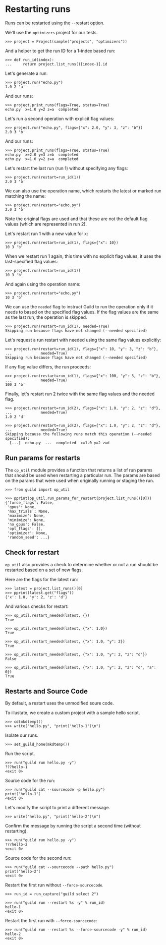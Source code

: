 # Restarting runs

Runs can be restarted using the --restart option.

We'll use the `optimizers` project for our tests.

    >>> project = Project(sample("projects", "optimizers"))

And a helper to get the run ID for a 1-index based run:

    >>> def run_id(index):
    ...     return project.list_runs()[index-1].id

Let's generate a run:

    >>> project.run("echo.py")
    1.0 2 'a'

And our runs:

    >>> project.print_runs(flags=True, status=True)
    echo.py  x=1.0 y=2 z=a  completed

Let's run a second operation with explicit flag values:

    >>> project.run("echo.py", flags={"x": 2.0, "y": 3, "z": "b"})
    2.0 3 'b'

And our runs:

    >>> project.print_runs(flags=True, status=True)
    echo.py  x=2.0 y=3 z=b  completed
    echo.py  x=1.0 y=2 z=a  completed

Let's restart the last run (run 1) without specifying any flags:

    >>> project.run(restart=run_id(1))
    2.0 3 'b'

We can also use the operation name, which restarts the latest or
marked run matching the name:

    >>> project.run(restart="echo.py")
    2.0 3 'b'

Note the original flags are used and that these are not the default
flag values (which are represented in run 2).

Let's restart run 1 with a new value for x:

    >>> project.run(restart=run_id(1), flags={"x": 10})
    10 3 'b'

When we restart run 1 again, this time with no explicit flag values,
it uses the last-specified flag values:

    >>> project.run(restart=run_id(1))
    10 3 'b'

And again using the operation name:

    >>> project.run(restart="echo.py")
    10 3 'b'

We can use the `needed` flag to instruct Guild to run the operation
only if it needs to based on the specified flag values. If the flag
values are the same as the last run, the operation is skipped.

    >>> project.run(restart=run_id(1), needed=True)
    Skipping run because flags have not changed (--needed specified)

Let's request a run restart with needed using the same flag values
explicitly:

    >>> project.run(restart=run_id(1), flags={"x": 10, "y": 3, "z": "b"},
    ...             needed=True)
    Skipping run because flags have not changed (--needed specified)

If any flag value differs, the run proceeds:

    >>> project.run(restart=run_id(1), flags={"x": 100, "y": 3, "z": "b"},
    ...             needed=True)
    100 3 'b'

Finally, let's restart run 2 twice with the same flag values and the
needed flag.

    >>> project.run(restart=run_id(2), flags={"x": 1.0, "y": 2, "z": "d"},
    ...             needed=True)
    1.0 2 'd'

    >>> project.run(restart=run_id(2), flags={"x": 1.0, "y": 2, "z": "d"},
    ...             needed=True)
    Skipping because the following runs match this operation (--needed specified):
      [...]  echo.py  ...  completed  x=1.0 y=2 z=d

## Run params for restarts

The `op_util` module provides a function that returns a list of run
params that should be used when restarting a particular run. The
params are based on the params that were used when originally running
or staging the run.

    >>> from guild import op_util

    >>> pprint(op_util.run_params_for_restart(project.list_runs()[0]))
    {'force_flags': False,
     'gpus': None,
     'max_trials': None,
     'maximize': None,
     'minimize': None,
     'no_gpus': False,
     'opt_flags': [],
     'optimizer': None,
     'random_seed': ...}

## Check for restart

`op_util` also provides a check to determine whether or not a run
should be restarted based on a set of new flags.

Here are the flags for the latest run:

    >>> latest = project.list_runs()[0]
    >>> pprint(latest.get("flags"))
    {'x': 1.0, 'y': 2, 'z': 'd'}

And various checks for restart:

    >>> op_util.restart_needed(latest, {})
    True

    >>> op_util.restart_needed(latest, {"x": 1.0})
    True

    >>> op_util.restart_needed(latest, {"x": 1.0, "y": 2})
    True

    >>> op_util.restart_needed(latest, {"x": 1.0, "y": 2, "z": "d"})
    False

    >>> op_util.restart_needed(latest, {"x": 1.0, "y": 2, "z": "d", "a": 0})
    True

## Restarts and Source Code

By default, a restart uses the unmodified soure code.

To illustate, we create a custom project with a sample hello script.

    >>> cd(mkdtemp())
    >>> write("hello.py", "print('hello-1')\n")

Isolate our runs.

    >>> set_guild_home(mkdtemp())

Run the script.

    >>> run("guild run hello.py -y")
    ???hello-1
    <exit 0>

Source code for the run:

    >>> run("guild cat --sourcecode -p hello.py")
    print('hello-1')
    <exit 0>

Let's modify the script to print a different message.

    >>> write("hello.py", "print('hello-2')\n")

Confirm the message by running the script a second time (without
restarting).

    >>> run("guild run hello.py -y")
    ???hello-2
    <exit 0>

Source code for the second run:

    >>> run("guild cat --sourcecode --path hello.py")
    print('hello-2')
    <exit 0>

Restart the first run without `--force-sourcecode`.

    >>> run_id = run_capture("guild select 2")

    >>> run("guild run --restart %s -y" % run_id)
    hello-1
    <exit 0>

Restart the first run with `--force-sourcecode`:

    >>> run("guild run --restart %s --force-sourcecode -y" % run_id)
    hello-2
    <exit 0>
